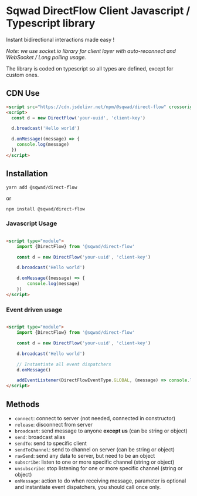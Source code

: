 # Sqwad DirectFlow Client Javascript / Typescript library

Instant bidirectional interactions made easy !

*Note: we use socket.io library for client layer with auto-reconnect and WebSocket / Long polling usage.*

The library is coded on typescript so all types are defined, except for custom ones.

## CDN Use

```html
<script src="https://cdn.jsdelivr.net/npm/@sqwad/direct-flow" crossorigin="anonymous"></script>
<script>
  const d = new DirectFlow('your-uuid', 'client-key')

  d.broadcast('Hello world')

  d.onMessage((message) => {
    console.log(message)
  })
</script>
```

## Installation

```shell
yarn add @sqwad/direct-flow
```

or

```shell
npm install @sqwad/direct-flow
```

### Javascript Usage

```html

<script type="module">
    import {DirectFlow} from '@sqwad/direct-flow'

    const d = new DirectFlow('your-uuid', 'client-key')

    d.broadcast('Hello world')

    d.onMessage((message) => {
        console.log(message)
    })
</script>
```

### Event driven usage

```html

<script type="module">
    import {DirectFlow} from '@sqwad/direct-flow'

    const d = new DirectFlow('your-uuid', 'client-key')

    d.broadcast('Hello world')

    // Instantiate all event dispatchers
    d.onMessage()

    addEventListener(DirectFlowEventType.GLOBAL, (message) => console.log(message))
</script>
```

## Methods

- `connect`: connect to server (not needed, connected in constructor)
- `release`: disconnect from server
- `broadcast`: send message to anyone **except us** (can be string or object)
- `send`: broadcast alias
- `sendTo`: send to specific client
- `sendToChannel`: send to channel on server (can be string or object)
- `rawSend`: send any data to server, but need to be an object
- `subscribe`: listen to one or more specific channel (string or object)
- `unsubscribe`: stop listening for one or more specific channel (string or object)
- `onMessage`: action to do when receiving message, parameter is optional and instantiate event dispatchers, you should
  call once only.
